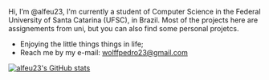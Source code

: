 Hi, I’m @alfeu23, I'm currently a student of Computer Science in the Federal University of Santa Catarina (UFSC), in Brazil. Most of the projects here are assignements from uni, but you can also find some personal projetcs.  
- Enjoying the little things things in life;
- Reach me by my e-mail: wolffpedro23@gmail.com

[![alfeu23's GitHub stats](https://github-readme-stats.vercel.app/api?username=alfeu23)](https://github.com/alfeu23/github-readme-stats)
<!---
alfeu23/alfeu23 is a ✨ special ✨ repository because its `README.md` (this file) appears on your GitHub profile.
You can click the Preview link to take a look at your changes.
--->
